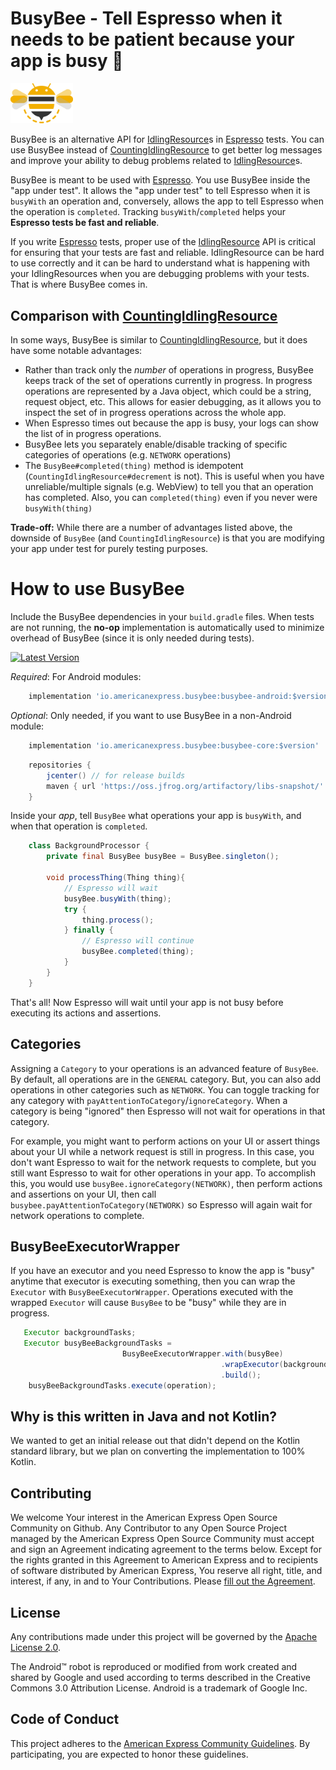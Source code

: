 # BusyBee - Tell Espresso when it needs to be patient because your app is busy 🐝

<img src="images/busybee.png" width=100>

BusyBee is an alternative API for [IdlingResource][]s in [Espresso][] tests. You can use BusyBee instead of
[CountingIdlingResource][] to get better log messages and improve your ability to debug problems related to
[IdlingResource][]s.

BusyBee is meant to be used with [Espresso][]. You use BusyBee inside the "app under test". It allows the "app under
test" to tell Espresso when it is `busyWith` an operation and, conversely, allows the app to tell Espresso when the
operation is `completed`. Tracking `busyWith`/`completed` helps your **Espresso tests be fast and reliable**.

If you write [Espresso][] tests, proper use of the [IdlingResource][] API is critical for ensuring that your tests are
fast and reliable. IdlingResource can be hard to use correctly and it can be hard to understand what is happening with
your IdlingResources when you are debugging problems with your tests. That is where BusyBee comes in.

## Comparison with [CountingIdlingResource][]

In some ways, BusyBee is similar to [CountingIdlingResource][], but it does have some notable advantages:

- Rather than track only the _number_ of operations in progress, BusyBee keeps track of the set of operations currently
  in progress. In progress operations are represented by a Java object, which could be a string, request object, etc.
  This allows for easier debugging, as it allows you to inspect the set of in progress operations across the whole app.
- When Espresso times out because the app is busy, your logs can show the list of in progress operations.
- BusyBee lets you separately enable/disable tracking of specific categories of operations (e.g. `NETWORK` operations)
- The `BusyBee#completed(thing)` method is idempotent (`CountingIdlingResource#decrement` is not). This is useful when
  you have unreliable/multiple signals (e.g. WebView) to tell you that an operation has completed. Also, you can
  `completed(thing)` even if you never were `busyWith(thing)`

**Trade-off:** While there are a number of advantages listed above, the downside of `BusyBee` (and
`CountingIdlingResource`) is that you are modifying your app under test for purely testing purposes.

# How to use BusyBee

Include the BusyBee dependencies in your `build.gradle` files. When tests are not running, the **no-op** implementation
is automatically used to minimize overhead of BusyBee (since it is only needed during tests).

[ ![Latest Version](https://api.bintray.com/packages/americanexpress/maven/io.americanexpress.busybee/images/download.svg) ](https://bintray.com/americanexpress/maven/io.americanexpress.busybee/_latestVersion)

_Required_: For Android modules:

```gradle
    implementation 'io.americanexpress.busybee:busybee-android:$version'
```

_Optional_: Only needed, if you want to use BusyBee in a non-Android module:

```gradle
    implementation 'io.americanexpress.busybee:busybee-core:$version'
```

```gradle
    repositories {
        jcenter() // for release builds
        maven { url 'https://oss.jfrog.org/artifactory/libs-snapshot/' } // `-SNAPSHOT` builds from `master` 
    }    
```

Inside your _app_, tell `BusyBee` what operations your app is `busyWith`, and when that operation is `completed`.

```java
    class BackgroundProcessor {
        private final BusyBee busyBee = BusyBee.singleton();

        void processThing(Thing thing){
            // Espresso will wait
            busyBee.busyWith(thing);
            try {
                thing.process();
            } finally {
                // Espresso will continue
                busyBee.completed(thing);
            }
        }
    }
```

That's all! Now Espresso will wait until your app is not busy before executing its actions and assertions.

## Categories

Assigning a `Category` to your operations is an advanced feature of `BusyBee`. By default, all operations are in the
`GENERAL` category. But, you can also add operations in other categories such as `NETWORK`. You can toggle tracking for
any category with `payAttentionToCategory`/`ignoreCategory`. When a category is being "ignored" then Espresso will not
wait for operations in that category.

For example, you might want to perform actions on your UI or assert things about your UI while a network request is
still in progress. In this case, you don't want Espresso to wait for the network requests to complete, but you still
want Espresso to wait for other operations in your app. To accomplish this, you would use
`busyBee.ignoreCategory(NETWORK)`, then perform actions and assertions on your UI, then call
`busybee.payAttentionToCategory(NETWORK)` so Espresso will again wait for network operations to complete.

## BusyBeeExecutorWrapper

If you have an executor and you need Espresso to know the app is "busy" anytime that executor is executing something,
then you can wrap the `Executor` with `BusyBeeExecutorWrapper`. Operations executed with the wrapped `Executor` will
cause `BusyBee` to be "busy" while they are in progress.

```java
   Executor backgroundTasks;
   Executor busyBeeBackgroundTasks =
                         BusyBeeExecutorWrapper.with(busyBee)
                                               .wrapExecutor(backgroundTasks)
                                               .build();
    busyBeeBackgroundTasks.execute(operation);
```

## Why is this written in Java and not Kotlin?

We wanted to get an initial release out that didn't depend on the Kotlin standard library, but we plan on converting the
implementation to 100% Kotlin.

## Contributing

We welcome Your interest in the American Express Open Source Community on Github. Any Contributor to any Open Source
Project managed by the American Express Open Source Community must accept and sign an Agreement indicating agreement to
the terms below. Except for the rights granted in this Agreement to American Express and to recipients of software
distributed by American Express, You reserve all right, title, and interest, if any, in and to Your Contributions.
Please [fill out the Agreement][].

## License

Any contributions made under this project will be governed by the [Apache License 2.0][].

The Android™ robot is reproduced or modified from work created and shared by Google and used according to terms
described in the Creative Commons 3.0 Attribution License. Android is a trademark of Google Inc.

## Code of Conduct

This project adheres to the [American Express Community Guidelines][]. By participating, you are expected to honor these
guidelines.

[espresso]: https://developer.android.com/training/testing/espresso
[idlingresource]: https://developer.android.com/reference/androidx/test/espresso/IdlingResource
[countingidlingresource]: https://developer.android.com/reference/androidx/test/espresso/idling/CountingIdlingResource
[fill out the agreement]: https://cla-assistant.io/americanexpress/busybee
[apache license 2.0]: https://github.com/americanexpress/busybee/blob/master/LICENSE.txt
[american express community guidelines]: https://github.com/americanexpress/busybee/blob/master/CODE_OF_CONDUCT.md
